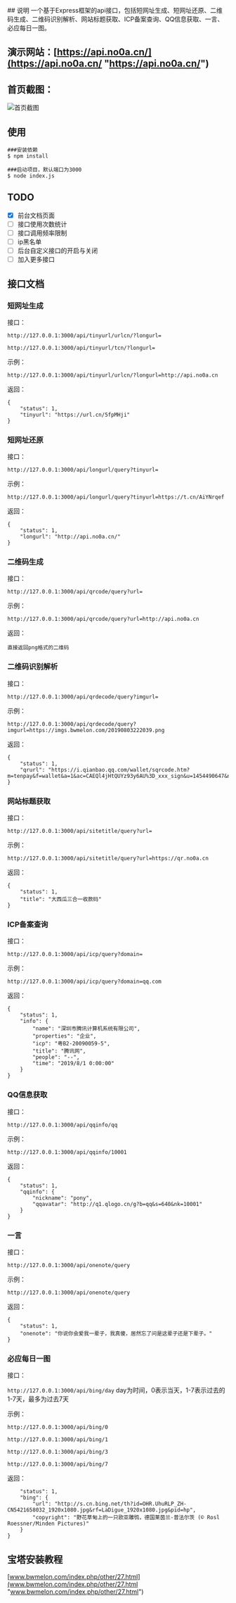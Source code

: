 ﻿﻿## 说明一个基于Express框架的api接口，包括短网址生成、短网址还原、二维码生成、二维码识别解析、网站标题获取、ICP备案查询、QQ信息获取、一言、必应每日一图。## 演示网站：[https://api.no0a.cn/](https://api.no0a.cn/ "https://api.no0a.cn/")## 首页截图：![首页截图](https://imgs.bwmelon.com/20190808213126.png)## 使用```###安装依赖$ npm install###启动项目，默认端口为3000$ node index.js```## TODO- [x] 前台文档页面- [ ] 接口使用次数统计- [ ] 接口调用频率限制- [ ] ip黑名单- [ ] 后台自定义接口的开启与关闭- [ ] 加入更多接口## 接口文档### 短网址生成接口：`http://127.0.0.1:3000/api/tinyurl/urlcn/?longurl=``http://127.0.0.1:3000/api/tinyurl/tcn/?longurl=`示例：`http://127.0.0.1:3000/api/tinyurl/urlcn/?longurl=http://api.no0a.cn`返回：```{    "status": 1,    "tinyurl": "https://url.cn/5fpMHji"}```### 短网址还原接口：`http://127.0.0.1:3000/api/longurl/query?tinyurl=`示例：`http://127.0.0.1:3000/api/longurl/query?tinyurl=https://t.cn/AiYNrqef`返回：```{    "status": 1,    "longurl": "http://api.no0a.cn/"}```### 二维码生成接口：`http://127.0.0.1:3000/api/qrcode/query?url=`示例：`http://127.0.0.1:3000/api/qrcode/query?url=http://api.no0a.cn`返回：```直接返回png格式的二维码```### 二维码识别解析接口：`http://127.0.0.1:3000/api/qrdecode/query?imgurl=`示例：`http://127.0.0.1:3000/api/qrdecode/query?imgurl=https://imgs.bwmelon.com/20190803222039.png`返回：```{    "status": 1,    "qrurl": "https://i.qianbao.qq.com/wallet/sqrcode.htm?m=tenpay&f=wallet&a=1&ac=CAEQl4jHtQUYz93y6AU%3D_xxx_sign&u=1454490647&n=%E6%89%93%EF%BC%8C%E6%89%93%E4%B8%AA%E5%A4%A7%E8%A5%BF%E7%93%9C%E3%80%80"}```### 网站标题获取接口：`http://127.0.0.1:3000/api/sitetitle/query?url=`示例：`http://127.0.0.1:3000/api/sitetitle/query?url=https://qr.no0a.cn`返回：```{    "status": 1,    "title": "大西瓜三合一收款码"}```### ICP备案查询接口：`http://127.0.0.1:3000/api/icp/query?domain=`示例：`http://127.0.0.1:3000/api/icp/query?domain=qq.com`返回：```{    "status": 1,    "info": {        "name": "深圳市腾讯计算机系统有限公司",        "properties": "企业",        "icp": "粤B2-20090059-5",        "title": "腾讯网",        "people": "--",        "time": "2019/8/1 0:00:00"    }}```### QQ信息获取接口：`http://127.0.0.1:3000/api/qqinfo/qq`示例：`http://127.0.0.1:3000/api/qqinfo/10001`返回：```{    "status": 1,    "qqinfo": {        "nickname": "pony",        "qqavatar": "http://q1.qlogo.cn/g?b=qq&s=640&nk=10001"    }}```### 一言接口：`http://127.0.0.1:3000/api/onenote/query`示例：`http://127.0.0.1:3000/api/onenote/query`返回：```{    "status": 1,    "onenote": "你说你会爱我一辈子，我真傻，居然忘了问是这辈子还是下辈子。"}```### 必应每日一图接口：`http://127.0.0.1:3000/api/bing/day`day为时间，0表示当天，1-7表示过去的1-7天，最多为过去7天示例：`http://127.0.0.1:3000/api/bing/0``http://127.0.0.1:3000/api/bing/1``http://127.0.0.1:3000/api/bing/3``http://127.0.0.1:3000/api/bing/7`返回：```    "status": 1,    "bing": {        "url": "http://s.cn.bing.net/th?id=OHR.UhuRLP_ZH-CN5421658032_1920x1080.jpg&rf=LaDigue_1920x1080.jpg&pid=hp",        "copyright": "野花草甸上的一只欧亚雕鸮，德国莱茵兰-普法尔茨 (© Rosl Roessner/Minden Pictures)"    }}```## 宝塔安装教程[www.bwmelon.com/index.php/other/27.html](www.bwmelon.com/index.php/other/27.html "www.bwmelon.com/index.php/other/27.html")